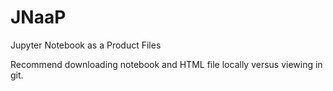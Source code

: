 # JNaaP
Jupyter Notebook as a Product Files

Recommend downloading notebook and HTML file locally versus viewing in git. 
